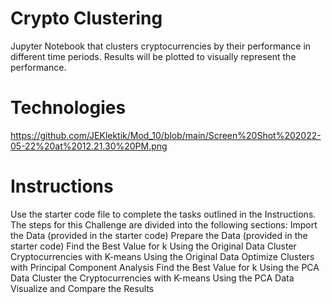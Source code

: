 # Crypto Clustering
Jupyter Notebook that clusters cryptocurrencies by their performance in different time periods.  Results will be plotted to visually represent the performance.

# Technologies
https://github.com/JEKlektik/Mod_10/blob/main/Screen%20Shot%202022-05-22%20at%2012.21.30%20PM.png

# Instructions
Use the starter code file to complete the tasks outlined in the Instructions. The steps for this Challenge are divided into the following sections:
Import the Data (provided in the starter code)
Prepare the Data (provided in the starter code)
Find the Best Value for k Using the Original Data
Cluster Cryptocurrencies with K-means Using the Original Data
Optimize Clusters with Principal Component Analysis
Find the Best Value for k Using the PCA Data
Cluster the Cryptocurrencies with K-means Using the PCA Data
Visualize and Compare the Results


